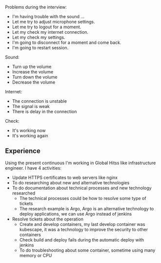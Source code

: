 
Problems during the interview:
- I'm having trouble with the sound ...
- Let me try to adjust microphone settings.
- Let me try to logout for a moment.
- Let my check my internet connection.
- Let my check my settings.
- I'm going to disconnect for a moment and come back.
- I'm going to restart session.

Sound:
- Turn up the volume
- Increase the volume
- Turn down the volume
- Decrease the volume

Internet:
- The connection is unstable
- The signal is weak
- There is delay in the connection

Check:
- It's working now
- It's working again
## Experience

Using the present continuous
I'm working in Global Hitss like infrastructure engineer.
I have 4 activities:
- Update HTTPS certificates to web servers like nginx
- To do researching about new and alternative technologies
- To do documentation about technical processes and new technology researched
	- The technical processes could be how to resolve some type of tickets
	- The research example is Argo, Argo is an alternative technology to deploy applications, we can use Argo instead of jenkins
- Resolve tickets about the operation
	- Create and develop containers, my last develop container was kubescape, it was a technology to improve the security to other containers
	- Check build and deploy fails during the automatic deploy with jenkins
	- To do troubleshooting about some container, sometime using many memory or CPU